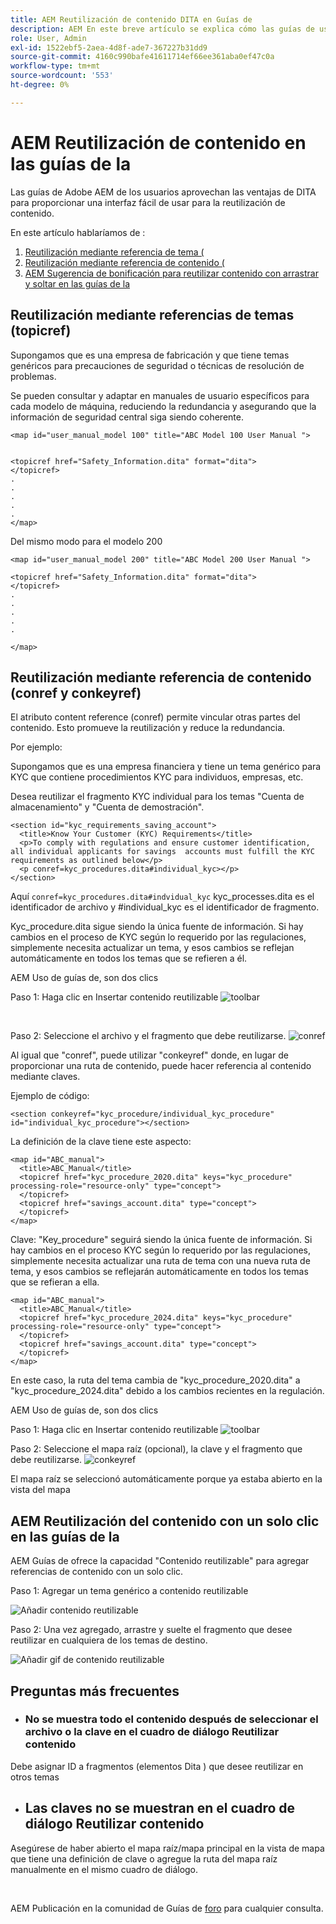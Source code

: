 ```yaml
---
title: AEM Reutilización de contenido DITA en Guías de
description: AEM En este breve artículo se explica cómo las guías de usuario y DITA le ayudan a ahorrar tiempo y esfuerzo al utilizar la reutilización de contenido
role: User, Admin
exl-id: 1522ebf5-2aea-4d8f-ade7-367227b31dd9
source-git-commit: 4160c990bafe41611714ef66ee361aba0ef47c0a
workflow-type: tm+mt
source-wordcount: '553'
ht-degree: 0%

---
```


# AEM Reutilización de contenido en las guías de la

Las guías de Adobe AEM de los usuarios aprovechan las ventajas de DITA para proporcionar una interfaz fácil de usar para la reutilización de contenido.

En este artículo hablaríamos de :

1. [Reutilización mediante referencia de tema (](#reusability-using-topic-referencestopicref)
2. [Reutilización mediante referencia de contenido (](#reusability-using-content-reference-conref--conkeyref)
3. [AEM Sugerencia de bonificación para reutilizar contenido con arrastrar y soltar en las guías de la](#reuse-content-with-a-single-click-in-aem-guides)

## Reutilización mediante referencias de temas (topicref)



Supongamos que es una empresa de fabricación y que tiene temas genéricos para precauciones de seguridad o técnicas de resolución de problemas.

Se pueden consultar y adaptar en manuales de usuario específicos para cada modelo de máquina, reduciendo la redundancia y asegurando que la información de seguridad central siga siendo coherente.

```
<map id="user_manual_model 100" title="ABC Model 100 User Manual ">


<topicref href="Safety_Information.dita" format="dita">
</topicref>
.
.
.
.
.
</map>
```


Del mismo modo para el modelo 200

```
<map id="user_manual_model 200" title="ABC Model 200 User Manual ">

<topicref href="Safety_Information.dita" format="dita">
</topicref>
.
.
.
.
.
  
</map>
```

## Reutilización mediante referencia de contenido (conref y conkeyref)

El atributo content reference (conref) permite vincular otras partes del contenido. Esto promueve la reutilización y reduce la redundancia.

Por ejemplo:

Supongamos que es una empresa financiera y tiene un tema genérico para KYC que contiene procedimientos KYC para individuos, empresas, etc.

Desea reutilizar el fragmento KYC individual para los temas &quot;Cuenta de almacenamiento&quot; y &quot;Cuenta de demostración&quot;.

```
<section id="kyc_requirements_saving_account">
  <title>Know Your Customer (KYC) Requirements</title>
  <p>To comply with regulations and ensure customer identification, all individual applicants for savings  accounts must fulfill the KYC requirements as outlined below</p>
  <p conref=kyc_procedures.dita#individual_kyc></p>
</section>
```

Aquí `conref=kyc_procedures.dita#indvidual_kyc` kyc_processes.dita es el identificador de archivo y #individual_kyc es el identificador de fragmento.

Kyc_procedure.dita sigue siendo la única fuente de información. Si hay cambios en el proceso de KYC según lo requerido por las regulaciones, simplemente necesita actualizar un tema, y esos cambios se reflejan automáticamente en todos los temas que se refieren a él.

AEM Uso de guías de, son dos clics

Paso 1: Haga clic en Insertar contenido reutilizable
![toolbar](../../assets/publishing/content-reusability_image1.png)

<br>

Paso 2: Seleccione el archivo y el fragmento que debe reutilizarse.
![conref](../../assets/publishing/content-reusability_image2.png)

Al igual que &quot;conref&quot;, puede utilizar &quot;conkeyref&quot; donde, en lugar de proporcionar una ruta de contenido, puede hacer referencia al contenido mediante claves.

Ejemplo de código:

```
<section conkeyref="kyc_procedure/individual_kyc_procedure" id="individual_kyc_procedure"></section>
```

La definición de la clave tiene este aspecto:

```
<map id="ABC_manual">
  <title>ABC_Manual</title>
  <topicref href="kyc_procedure_2020.dita" keys="kyc_procedure" processing-role="resource-only" type="concept">
  </topicref>
  <topicref href="savings_account.dita" type="concept">
  </topicref>
</map>
```

Clave: &quot;Key_procedure&quot; seguirá siendo la única fuente de información. Si hay cambios en el proceso KYC según lo requerido por las regulaciones, simplemente necesita actualizar una ruta de tema con una nueva ruta de tema, y esos cambios se reflejarán automáticamente en todos los temas que se refieran a ella.

```
<map id="ABC_manual">
  <title>ABC_Manual</title>
  <topicref href="kyc_procedure_2024.dita" keys="kyc_procedure" processing-role="resource-only" type="concept">
  </topicref>
  <topicref href="savings_account.dita" type="concept">
  </topicref>
</map>
```

En este caso, la ruta del tema cambia de &quot;kyc_procedure_2020.dita&quot; a &quot;kyc_procedure_2024.dita&quot; debido a los cambios recientes en la regulación.

AEM Uso de guías de, son dos clics

Paso 1: Haga clic en Insertar contenido reutilizable
![toolbar](../../assets/publishing/content-reusability_image1.png)

Paso 2: Seleccione el mapa raíz (opcional), la clave y el fragmento que debe reutilizarse.
![conkeyref](../../assets/publishing/content-reusability_image3.png)

El mapa raíz se seleccionó automáticamente porque ya estaba abierto en la vista del mapa


## AEM Reutilización del contenido con un solo clic en las guías de la

AEM Guías de ofrece la capacidad &quot;Contenido reutilizable&quot; para agregar referencias de contenido con un solo clic.

Paso 1: Agregar un tema genérico a contenido reutilizable

![Añadir contenido reutilizable](../../assets/publishing/content-reusability_image4.png)

Paso 2: Una vez agregado, arrastre y suelte el fragmento que desee reutilizar en cualquiera de los temas de destino.

![Añadir gif de contenido reutilizable](../../assets/publishing/content-reusability_image5.gif)



## Preguntas más frecuentes

- ### No se muestra todo el contenido después de seleccionar el archivo o la clave en el cuadro de diálogo Reutilizar contenido

Debe asignar ID a fragmentos (elementos Dita ) que desee reutilizar en otros temas

- ## Las claves no se muestran en el cuadro de diálogo Reutilizar contenido

Asegúrese de haber abierto el mapa raíz/mapa principal en la vista de mapa que tiene una definición de clave o agregue la ruta del mapa raíz manualmente en el mismo cuadro de diálogo.


<br>


AEM Publicación en la comunidad de Guías de [foro](https://experienceleaguecommunities.adobe.com/t5/experience-manager-guides/ct-p/aem-xml-documentation) para cualquier consulta.

